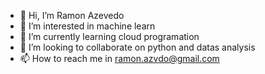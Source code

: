 - 👋 Hi, I’m Ramon Azevedo
- 👀 I’m interested in machine learn
- 🌱 I’m currently learning cloud programation
- 💞️ I’m looking to collaborate on python and datas analysis
- 📫 How to reach me in ramon.azvdo@gmail.com

<!---
Ramon-Az/Ramon-Az is a ✨ special ✨ repository because its `README.md` (this file) appears on your GitHub profile.
You can click the Preview link to take a look at your changes.
--->
